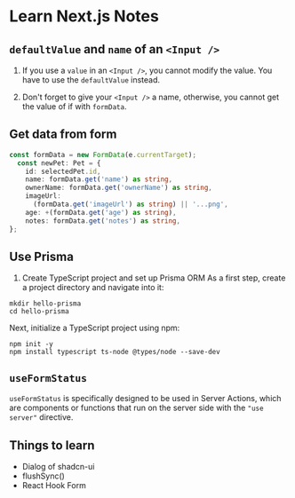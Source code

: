 # Learn Next.js Notes

## `defaultValue` and `name` of an `<Input />`

1. If you use a `value` in an `<Input />`, you cannot modify the value. You have to use the `defaultValue` instead.

2. Don't forget to give your `<Input />` a name, otherwise, you cannot get the value of if with `formData`.

## Get data from form

```typeScript
const formData = new FormData(e.currentTarget);
  const newPet: Pet = {
    id: selectedPet.id,
    name: formData.get('name') as string,
    ownerName: formData.get('ownerName') as string,
    imageUrl:
      (formData.get('imageUrl') as string) || '...png',
    age: +(formData.get('age') as string),
    notes: formData.get('notes') as string,
};
```

## Use Prisma

1. Create TypeScript project and set up Prisma ORM
   As a first step, create a project directory and navigate into it:

```terminal
mkdir hello-prisma
cd hello-prisma
```

Next, initialize a TypeScript project using npm:

```terminal
npm init -y
npm install typescript ts-node @types/node --save-dev
```

## `useFormStatus`

`useFormStatus` is specifically designed to be used in Server Actions, which are components or functions that run on the server side with the `"use server"` directive.

## Things to learn

- Dialog of shadcn-ui
- flushSync()
- React Hook Form
